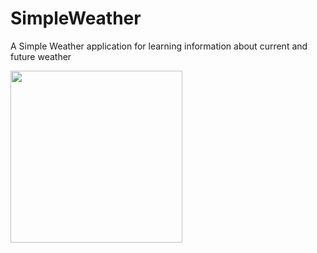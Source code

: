 # SimpleWeather

A Simple Weather application for learning information about current and future weather

<img src="https://s19.postimg.org/n4cce5h6r/unnamed.png" width="275px" />
